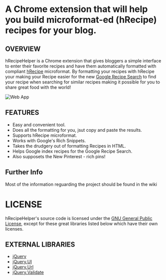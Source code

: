 # A Chrome extension that will help you build microformat-ed (hRecipe) recipes for your blog.

## OVERVIEW
hRecipeHelper is a Chrome extension that gives bloggers a simple interface to enter their favorite recipes and have them automatically formatted with compliant [hRecipe](http://microformats.org/wiki/hrecipe) microformat. By formatting your recipes with hRecipe your making your Recipe easier for the new [Google Recipe Search](http://www.google.com/landing/recipes/) to find your recipe when searching for similar recipes making it possible for you to share great food with the world!

![Web App](https://lh4.googleusercontent.com/_siA-HB1thIA/TX91yJokbNI/AAAAAAAAAOU/w0c7OOtld1g/hRecipeHelper-popup.png)

## FEATURES

- Easy and convenient tool.
- Does all the formatting for you, jsut copy and paste the results. 
- Supports hRecipe microformat.
- Works with Google's Rich Snippets.
- Takes the drudgery out of formatting Recipes in HTML.
- Helps Google index recipes for the Google Recipe Search.
- Also supposets the New Pinterest - rich pins!

## Further Info
Most of the information reguarding the project should be found in the wiki

# LICENSE

hRecipeHelper's source code is licensed under the
[GNU General Public License](http://www.gnu.org/licenses/gpl.html),
except for these great libraries listed below which have their own licenses.

## EXTERNAL LIBRARIES

- [jQuery](http://jqueryui.com/)
- [jQuery.UI](http://plugins.jquery.com/project/TextAreaResizer)
- [jQuery.Url](http://github.com/allmarkedup/jQuery-URL-Parser)
- [jQuery.Validate](http://github.com/jzaefferer/jquery-validation)